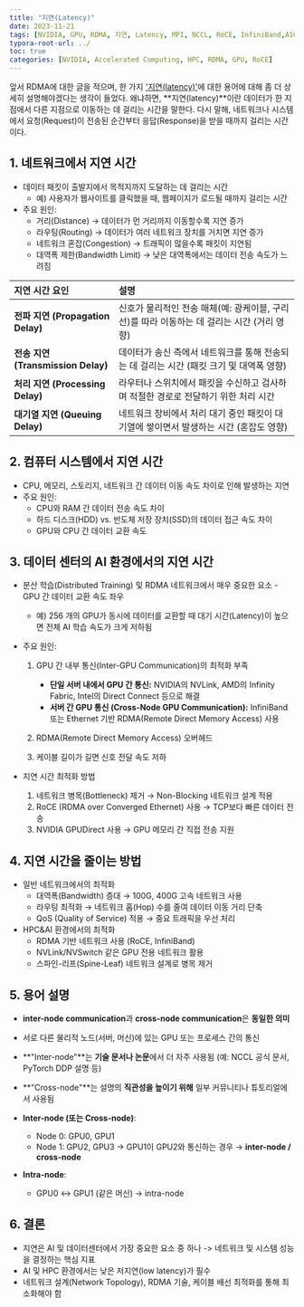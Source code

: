 ```yaml
---
title: "지연(Latency)"
date: 2023-11-21
tags: [NVIDIA, GPU, RDMA, 지연, Latency, MPI, NCCL, RoCE, InfiniBand,A100,DeepSpeed, DeepSpeed Zero]
typora-root-url: ../
toc: true
categories: [NVIDIA, Accelerated Computing, HPC, RDMA, GPU, RoCE]
---
```


앞서 RDMA에 대한 글을 적으며, 한 가지 ['지연(latency)'](https://synabreu.github.io/%EC%A7%80%EC%97%B0(Latency)/)에 대한 용어에 대해 좀 더 상세히 설명해야겠다는 생각이 들었다. 왜냐하면, **지연(latency)**이란 데이터가 한 지점에서 다른 지점으로 이동하는 데 걸리는 시간을 말한다. 다시 말해, 네트워크나 시스템에서 요청(Request)이 전송된 순간부터 응답(Response)을 받을 때까지 걸리는 시간이다.



## 1. 네트워크에서 지연 시간

*  데이터 패킷이 출발지에서 목적지까지 도달하는 데 걸리는 시간
   *  예) 사용자가 웹사이트를 클릭했을 때, 웹페이지가 로드될 때까지 걸리는 시간
*  주요 원인: 
   *  거리(Distance) → 데이터가 먼 거리까지 이동할수록 지연 증가 
   *  라우팅(Routing) → 데이터가 여러 네트워크 장치를 거치면 지연 증가 
   *  네트워크 혼잡(Congestion) → 트래픽이 많을수록 패킷이 지연됨 
   *  대역폭 제한(Bandwidth Limit) → 낮은 대역폭에서는 데이터 전송 속도가 느려짐

| **지연 시간 요인**                 | **설명**                                                     |
| :--------------------------------- | :----------------------------------------------------------- |
| **전파 지연 (Propagation Delay)**  | 신호가 물리적인 전송 매체(예: 광케이블, 구리선)를 따라 이동하는 데 걸리는 시간 (거리 영향) |
| **전송 지연 (Transmission Delay)** | 데이터가 송신 측에서 네트워크를 통해 전송되는 데 걸리는 시간 (패킷 크기 및 대역폭 영향) |
| **처리 지연 (Processing Delay)**   | 라우터나 스위치에서 패킷을 수신하고 검사하며 적절한 경로로 전달하기 위한 처리 시간 |
| **대기열 지연 (Queuing Delay)**    | 네트워크 장비에서 처리 대기 중인 패킷이 대기열에 쌓이면서 발생하는 시간 (혼잡도 영향) |



## 2. 컴퓨터 시스템에서 지연 시간

*  CPU, 메모리, 스토리지, 네트워크 간 데이터 이동 속도 차이로 인해 발생하는 지연
*  주요 원인:
   *  CPU와 RAM 간 데이터 전송 속도 차이
   *  하드 디스크(HDD) vs. 반도체 저장 장치(SSD)의 데이터 접근 속도 차이
   *  GPU와 CPU 간 데이터 교환 속도



## 3. 데이터 센터의 AI 환경에서의 지연 시간

* 분산 학습(Distributed Training) 및 RDMA 네트워크에서 매우 중요한 요소 - GPU 간 데이터 교환 속도 좌우

  *  예) 256 개의 GPU가 동시에 데이터를 교환할 때 대기 시간(Latency)이 높으면 전체 AI 학습 속도가 크게 저하됨

*  주요 원인:

   1) GPU 간 내부 통신(Inter-GPU Communication)의 최적화 부족
      * **단일 서버 내에서 GPU 간 통신:** NVIDIA의 NVLink, AMD의 Infinity Fabric, Intel의 Direct Connect 등으로 해결
      * **서버 간 GPU 통신 (Cross-Node GPU Communication):** InfiniBand 또는 Ethernet 기반 RDMA(Remote Direct Memory Access) 사용

   2) RDMA(Remote Direct Memory Access) 오버헤드
   3) 케이블 길이가 길면 신호 전달 속도 저하

*  지연 시간 최적화 방법

   1) 네트워크 병목(Bottleneck) 제거 → Non-Blocking 네트워크 설계 적용
   2) RoCE (RDMA over Converged Ethernet) 사용 → TCP보다 빠른 데이터 전송
   3) NVIDIA GPUDirect 사용 → GPU 메모리 간 직접 전송 지원

   

## 4. 지연 시간을 줄이는 방법

*  일반 네트워크에서의 최적화
   *  대역폭(Bandwidth) 증대 → 100G, 400G 고속 네트워크 사용
   *  라우팅 최적화 → 네트워크 홉(Hop) 수를 줄여 데이터 이동 거리 단축
   *  QoS (Quality of Service) 적용 → 중요 트래픽을 우선 처리
*  HPC&AI 환경에서의 최적화
   *  RDMA 기반 네트워크 사용 (RoCE, InfiniBand)
   *  NVLink/NVSwitch 같은 GPU 전용 네트워크 활용
   *  스파인-리프(Spine-Leaf) 네트워크 설계로 병목 제거



## 5. 용어 설명

*   **inter-node communication**과 **cross-node communication**은 **동일한 의미**

   *  서로 다른 물리적 노드(서버, 머신)에 있는 GPU 또는 프로세스 간의 통신

   *  **"Inter-node"**는 **기술 문서나 논문**에서 더 자주 사용됨 (예: NCCL 공식 문서, PyTorch DDP 설명 등)

   *  **"Cross-node"**는 설명의 **직관성을 높이기 위해** 일부 커뮤니티나 튜토리얼에서 사용됨

   *  **Inter-node (또는 Cross-node)**:

      - Node 0: GPU0, GPU1
      - Node 1: GPU2, GPU3
         → GPU1이 GPU2와 통신하는 경우 → **inter-node / cross-node**

   *  **Intra-node**:

      - GPU0 ↔ GPU1 (같은 머신) → intra-node

      

## 6. 결론

*  지연은 AI 및 데이터센터에서 가장 중요한 요소 중 하나 -> 네트워크 및 시스템 성능을 결정하는 핵심 지표
*  AI 및 HPC 환경에서는 낮은 저지연(low latency)가 필수
*  네트워크 설계(Network Topology), RDMA 기술, 케이블 배선 최적화를 통해 최소화해야 함
